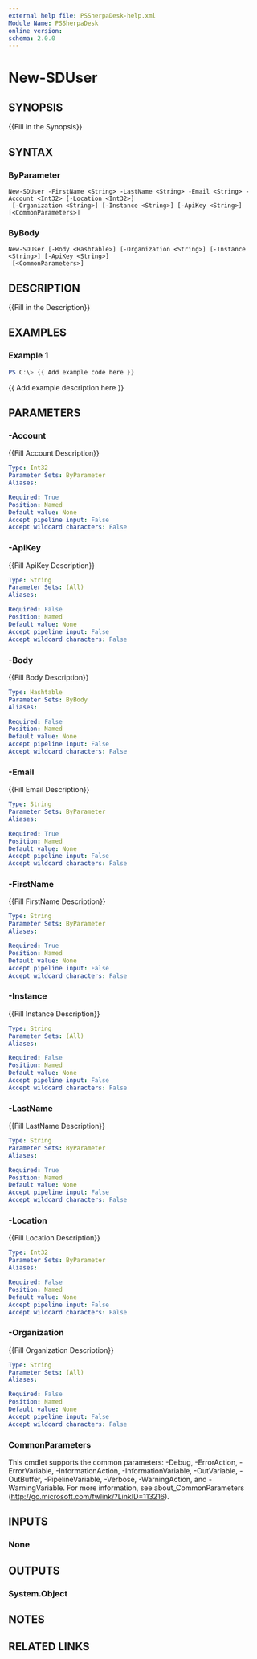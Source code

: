 ```yaml
---
external help file: PSSherpaDesk-help.xml
Module Name: PSSherpaDesk
online version:
schema: 2.0.0
---
```


# New-SDUser

## SYNOPSIS
{{Fill in the Synopsis}}

## SYNTAX

### ByParameter
```
New-SDUser -FirstName <String> -LastName <String> -Email <String> -Account <Int32> [-Location <Int32>]
 [-Organization <String>] [-Instance <String>] [-ApiKey <String>] [<CommonParameters>]
```

### ByBody
```
New-SDUser [-Body <Hashtable>] [-Organization <String>] [-Instance <String>] [-ApiKey <String>]
 [<CommonParameters>]
```

## DESCRIPTION
{{Fill in the Description}}

## EXAMPLES

### Example 1
```powershell
PS C:\> {{ Add example code here }}
```

{{ Add example description here }}

## PARAMETERS

### -Account
{{Fill Account Description}}

```yaml
Type: Int32
Parameter Sets: ByParameter
Aliases:

Required: True
Position: Named
Default value: None
Accept pipeline input: False
Accept wildcard characters: False
```

### -ApiKey
{{Fill ApiKey Description}}

```yaml
Type: String
Parameter Sets: (All)
Aliases:

Required: False
Position: Named
Default value: None
Accept pipeline input: False
Accept wildcard characters: False
```

### -Body
{{Fill Body Description}}

```yaml
Type: Hashtable
Parameter Sets: ByBody
Aliases:

Required: False
Position: Named
Default value: None
Accept pipeline input: False
Accept wildcard characters: False
```

### -Email
{{Fill Email Description}}

```yaml
Type: String
Parameter Sets: ByParameter
Aliases:

Required: True
Position: Named
Default value: None
Accept pipeline input: False
Accept wildcard characters: False
```

### -FirstName
{{Fill FirstName Description}}

```yaml
Type: String
Parameter Sets: ByParameter
Aliases:

Required: True
Position: Named
Default value: None
Accept pipeline input: False
Accept wildcard characters: False
```

### -Instance
{{Fill Instance Description}}

```yaml
Type: String
Parameter Sets: (All)
Aliases:

Required: False
Position: Named
Default value: None
Accept pipeline input: False
Accept wildcard characters: False
```

### -LastName
{{Fill LastName Description}}

```yaml
Type: String
Parameter Sets: ByParameter
Aliases:

Required: True
Position: Named
Default value: None
Accept pipeline input: False
Accept wildcard characters: False
```

### -Location
{{Fill Location Description}}

```yaml
Type: Int32
Parameter Sets: ByParameter
Aliases:

Required: False
Position: Named
Default value: None
Accept pipeline input: False
Accept wildcard characters: False
```

### -Organization
{{Fill Organization Description}}

```yaml
Type: String
Parameter Sets: (All)
Aliases:

Required: False
Position: Named
Default value: None
Accept pipeline input: False
Accept wildcard characters: False
```

### CommonParameters
This cmdlet supports the common parameters: -Debug, -ErrorAction, -ErrorVariable, -InformationAction, -InformationVariable, -OutVariable, -OutBuffer, -PipelineVariable, -Verbose, -WarningAction, and -WarningVariable.
For more information, see about_CommonParameters (http://go.microsoft.com/fwlink/?LinkID=113216).

## INPUTS

### None

## OUTPUTS

### System.Object
## NOTES

## RELATED LINKS
